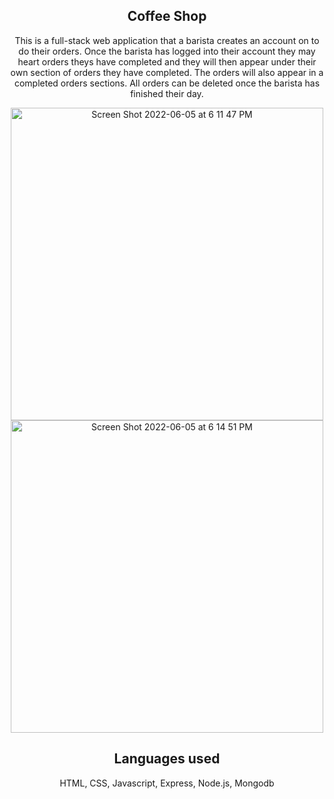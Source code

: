 <section>
  <h1 align="center">Coffee Shop</h1>
<p align="center">
  This is a full-stack web application that a barista creates an account on to do their orders. Once the barista has logged into their account they may heart orders theys have completed and they will then appear under their own section of orders they have completed. The orders will also appear in a completed orders sections. All orders can be deleted once the barista has finished their day. 
</p>

<section align="center">
<img height="500" width="500" alt="Screen Shot 2022-06-05 at 6 11 47 PM" src="https://user-images.githubusercontent.com/102041426/172072856-b5ede5ff-fd54-4fac-8178-0ac3d03c61f3.png">

 </section>
 <section align="center">
<img height="500" width="500"  alt="Screen Shot 2022-06-05 at 6 14 51 PM" src="https://user-images.githubusercontent.com/102041426/172072860-2182fe7d-0d04-458c-ac14-d42479dedb38.png">

  </section>

</section>

<h2 align="center"> Languages used</h2>
<p align="center"> HTML, CSS, Javascript, Express, Node.js, Mongodb </p>

